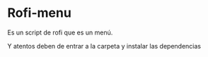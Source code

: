 # Rofi-menu
Es un script de rofi que es un menú.

Y atentos deben de entrar a la carpeta y instalar las dependencias

